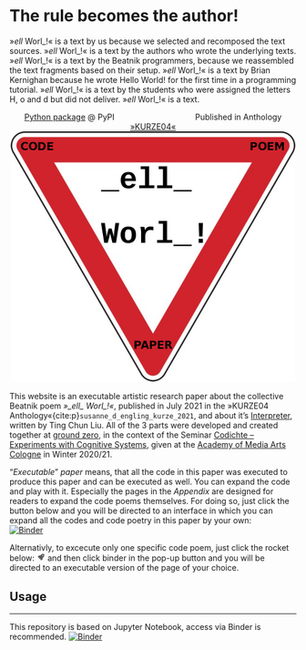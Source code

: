 # The rule becomes the author!


»_ell_ Worl_!« is a text by us because we selected and recomposed the text sources. »_ell_ Worl_!« is a text by the authors who wrote the underlying texts. »_ell_ Worl_!« is a text by the Beatnik programmers, because we reassembled the text fragments based on their setup. »_ell_ Worl_!« is a text by Brian Kernighan because he wrote Hello World! for the first time in a programming tutorial. »_ell_ Worl_!« is a text by the students who were assigned the letters H, o and d but did not deliver. »_ell_ Worl_!« is a text.
<center><a href="https://pypi.org/project/beatnik/">Python package</a> @ PyPI &nbsp&nbsp&nbsp&nbsp&nbsp&nbsp&nbsp&nbsp&nbsp&nbsp&nbsp&nbsp&nbsp&nbsp&nbsp&nbsp&nbsp&nbsp&nbsp&nbsp&nbsp&nbsp&nbsp&nbsp&nbsp&nbsp&nbsp&nbsp&nbsp&nbsp&nbsp&nbsp&nbsp&nbsp Published in Anthology <a href="https://www.khm.de/kurze/">»KURZE04«</a>
</center>
<center><img src="./_images/co-po-pa.jpg" alt="img" width="500px" /></center>

This website is an executable artistic research paper about the collective Beatnik poem *»\_ell\_ Worl\_!«*, published in July 2021 in the »KURZE04 Anthology«{cite:p}`susanne_d_engling_kurze_2021`, and about it’s [Interpreter](https://pypi.org/project/beatnik/), written by Ting Chun Liu. All of the 3 parts were developed and created together at [ground zero](https://ground-zero.khm.de/), in the context of the Seminar [Codichte – Experiments with Cognitive Systems](https://ground-zero.khm.de/?portfolio=seminar-codichte-experiments-with-cognitive-systems), given at the [Academy of Media Arts Cologne](https://en.khm.de/home/) in Winter 2020/21.

“*Executable*” *paper* means, that all the code in this paper was executed to produce this paper and can be executed as well. You can expand the code and play with it. Especially the pages in the *Appendix* are designed for readers to expand the code poems themselves. For doing so, just click the button below and you will be directed to an interface in which you can expand all the codes and code poetry in this paper by your own:<br>[![Binder](https://mybinder.org/badge_logo.svg)](https://mybinder.org/v2/gh/experimental-informatics/beatnik/HEAD)

Alternativly, to excecute only one specific code poem, just click the rocket below: <img src="./_images/rocket.png" alt="img" width="15px" /> and then click binder in the pop-up button and you will be directed to an executable version of the page of your choice.


## Usage
_____
This repository is based on Jupyter Notebook, access via Binder is recommended.
[![Binder](https://mybinder.org/badge_logo.svg)](https://mybinder.org/v2/gh/experimental-informatics/_ell_-Worl_-/HEAD)
